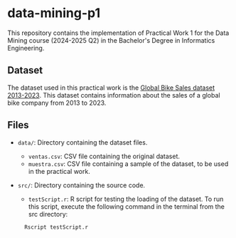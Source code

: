 # data-mining-p1
This repository contains the implementation of Practical Work 1 for the Data Mining course (2024-2025 Q2) in the Bachelor's Degree in Informatics Engineering.

## Dataset
The dataset used in this practical work is the [Global Bike Sales dataset 2013-2023](https://www.kaggle.com/datasets/hamedahmadinia/global-bike-sales-dataset-2013-2023). This dataset contains information about the sales of a global bike company from 2013 to 2023.

## Files
- `data/`: Directory containing the dataset files.
  - `ventas.csv`: CSV file containing the original dataset.
  - `muestra.csv`: CSV file containing a sample of the dataset, to be used in the practical work.

- `src/`: Directory containing the source code.
    - `testScript.r`: R script for testing the loading of the dataset. To run this script, execute the following command in the terminal from the src directory:
    ```
      Rscript testScript.r
    ```